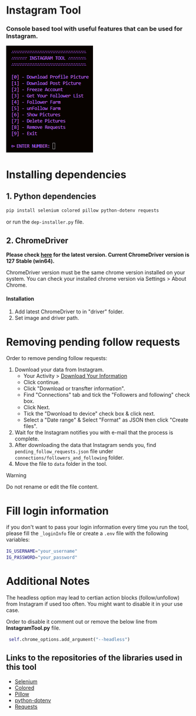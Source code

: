 # Instagram Tool

### Console based tool with useful features that can be used for Instagram.

![console look](./assets/preview.png)

# Installing dependencies

## 1. Python dependencies

```bash
pip install selenium colored pillow python-dotenv requests
```

or run the `dep-installer.py` file.

## 2. ChromeDriver

**Please check [here](https://googlechromelabs.github.io/chrome-for-testing/) for the latest version. Current ChromeDriver version is 127 Stable (win64).**

ChromeDriver version must be the same chrome version installed on your system. You can check your installed chrome version via Settings > About Chrome.

#### Installation

1. Add latest ChromeDriver to in "driver" folder.
2. Set image and driver path.

# Removing pending follow requests

Order to remove pending follow requests:

1. Download your data from Instagram.
   - Your Activity > [Download Your Information](https://www.instagram.com/download/request)
   - Click continue.
   - Click "Download or transfter information".
   - Find "Connections" tab and tick the "Followers and following" check box.
   - Click Next.
   - Tick the "Dwonload to device" check box & click next.
   - Select a "Date range" & Select "Format" as JSON then click "Create files".
2. Wait for the Instagram notifies you with e-mail that the process is complete.
3. After downloading the data that Instagram sends you, find `pending_follow_requests.json` file under `connections/followers_and_following` folder.
4. Move the file to `data` folder in the tool.

> [!WARNING]
> Do not rename or edit the file content.

# Fill login information

if you don't want to pass your login information every time you run the tool, please fill the `_loginInfo` file or create a `.env` file with the following variables:

```bash
IG_USERNAME="your_username"
IG_PASSWORD="your_password"
```

# Additional Notes

The headless option may lead to certian action blocks (follow/unfollow) from Instagram if used too often. You might want to disable it in your use case.

Order to disable it comment out or remove the below line from **InstagramTool.py** file.

```py
 self.chrome_options.add_argument("--headless")
```

## Links to the repositories of the libraries used in this tool

- [Selenium](https://github.com/SeleniumHQ/Selenium)
- [Colored](https://gitlab.com/dslackw/colored)
- [Pillow](https://github.com/python-pillow/Pillow)
- [python-dotenv](https://github.com/theskumar/python-dotenv)
- [Requests](https://github.com/psf/requests)
